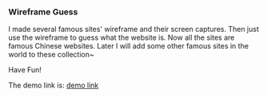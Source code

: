### Wireframe Guess
 I made several famous sites' wireframe and their screen captures. Then just use the wireframe to guess what the website is.
Now all the sites are famous Chinese websites. Later I will add some other famous sites in the world to these collection~

Have Fun!

The demo link is: [demo link](http://zzgary.github.io/wireframeguess)
